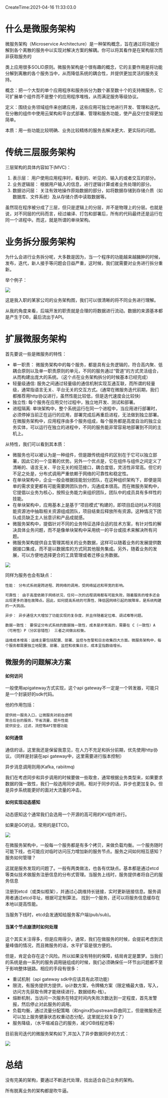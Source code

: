 CreateTime:2021-04-16 11:33:03.0

# 什么是微服务架构

微服务架构（Microservice Architecture）是一种架构概念，旨在通过将功能分解到各个离散的服务中以实现对解决方案的解耦。你可以将其看作是在架构层次而非获取服务的

类上应用很多SOLID原则。微服务架构是个很有趣的概念，它的主要作用是将功能分解到离散的各个服务当中，从而降低系统的耦合性，并提供更加灵活的服务支持。

概念：把一个大型的单个应用程序和服务拆分为数个甚至数十个的支持微服务，它可扩展单个组件而不是整个的应用程序堆栈，从而满足服务等级协议。

定义：围绕业务领域组件来创建应用，这些应用可独立地进行开发、管理和迭代。在分散的组件中使用云架构和平台式部署、管理和服务功能，使产品交付变得更加简单。

本质：用一些功能比较明确、业务比较精练的服务去解决更大、更实际的问题。

# 传统三层服务架构

三层架构的具体内容如下(MVC)：

1. 表示层： 用户使用应用程序时，看到的、听见的、输入的或者交互的部分。
2. 业务逻辑层： 根据用户输入的信息，进行逻辑计算或者业务处理的部分。
3. 数据访问层： 关注有效地操作原始数据的部分，如将数据存储到存储介质（如数据库、文件系统）及从存储介质中读取数据等。

虽然现在程序被分成了三层，但只是逻辑上的分层，并不是物理上的分层。也就是说，对不同层的代码而言，经过编译、打包和部署后，所有的代码最终还是运行在同一个进程中。而这，就是所谓的单块架构。

# 业务拆分服务架构

为什么会进行业务拆分呢，大多数是因为，当一个程序的功能越来越臃肿的时候，发布，迭代，新人接手等问题会日益严重，这时候，我们就需要对业务进行拆分重新。

举个例子：

![](https://oscimg.oschina.net/oscnet/up-5043f92dfa42ea7b5cbe427b1c740d20afe.png)

这是我入职的某家公司的业务架构图，我们可以很清晰的将不同业务进行理解。

从我的角度来看，后端开发的职责就是合理的将数据进行流动。数据的来源基本都是产生于DB，最后流出于API。

# 扩展微服务架构

首先要说一些是微服务的特性：

- 单一职责： 微服务架构中的每个服务，都是具有业务逻辑的，符合高内聚、低耦合原则以及单一职责原则的单元，不同的服务通过“管道”的方式灵活组合，从而构建出庞大的系统。（这个点在业务架构拆分的时候基本已经完成）
- 轻量级通信: 服务之间通过轻量级的通信机制实现互通互联，而所谓的轻量级，通常指语言无关、平台无关的交互方式。(通常在微服务迭代前期，我们都推荐用http协议进行，虽然性能比较低，但是迭代速度会比较快)
- 独立性: 每个服务在应用交付过程中，独立地开发、测试和部署。
- 进程隔离: 单块架构中，整个系统运行在同一个进程中，当应用进行部署时，必须停掉当前正在运行的应用，部署完成后再重启进程，无法做到独立部署。在微服务架构中，应用程序由多个服务组成，每个服务都是高度自治的独立业务实体，可以运行在独立的进程中，不同的服务能非常容易地部署到不同的主机上。

从特性，我们可以看到其本质：

- 微服务也可以被认为是一种组件，但是跟传统组件的区别在于它可以独立部署，因此它的一个显著的优势。另外一个优点是，它在组件与组件之间定义了清晰的、语言无关、平台无关的规范接口，耦合度低，灵活性非常高。但它的不足之处是，分布式调用严重依赖于网络的可靠性和稳定性。
- 在单块架构中，企业一般会根据技能划分团队，在这种组织架构下，即便是简单的需求变更都有可能需要跨团队协作，沟通成本很高。而在微服务架构中，它提倡以业务为核心，按照业务能力来组织团队，团队中的成员具有多样性的技能。
- 在单块架构中，应用基本上是基于“项目模式”构建的，即项目启动时从不同技能资源池中抽取相关资源组成团队，项目结束后释放所有资源。这种情况下团队成员缺乏主人翁意识和产品成就感。
- 微服务架构中，提倡针对不同的业务特征选择合适的技术方案，有针对性的解决具体业务问题，而不是像单块架构中采用统一的平台或技术来解决所有问题。
- 微服务架构提供自主管理其相关的业务数据，这样可以随着业务的发展提供数据接口集成，而不是以数据库的方式同其他服务集成。另外，随着业务的发展，可以方便地选择更合的工具管理或者迁移业务数据。

![](https://oscimg.oschina.net/oscnet/up-d0a4fe072e7fffa3f027eceeaec39ed6a95.png)

同样为服务也会有缺点：

	性能： 分布式系统是跨进程、跨网络的调用，受网络延迟和带宽的影响。

	可靠性： 由于高度依赖于网络状况，任何一次的远程调用都有可能失败，随着服务的增多还会出现更多的潜在故障点。因此，如何提高系统的可靠性、降低因网络引起的故障率，是系统构建的一大挑战。

	异步： 异步通信大大增加了功能实现的复杂度，并且伴随着定位难、调试难等问题。

	数据一致性： 要保证分布式系统的数据强一致性，成本是非常高的，需要在 C（一致性）A（可用性）P（分区容错性） 三者之间做出权衡。

	运维成本增高：运维主要包括配置、部署、监控与告警和日志收集四大方面。微服务架构中，每个服务都需要独立地配置、部署、监控和收集日志，成本呈指数级增长。

## 微服务的问题解决方案

#### 如何访问

一般使用apigateway方式实现，这个api gateway不一定是一个转发器，可能只是一个封装好的sdk代码。

他的作用包括：

    提供统一服务入口，让微服务对前台透明
	聚合后台的服务，节省流量，提升性能
	提供安全，过滤，流控等API管理功能

#### 如何通信

通信的话，这里我还是保留我意见，在人力不充足和拆分前期，优先使用http协议。（同样是封装在api gateway中，这里需要进行版本控制）

异步消息调用则用(Kafka, rabiitmq)

我们在考虑同步和异步调用的时候要做一些取舍，通常根据业务类型来，如果要求数据的强一致性，我们一般选用同步调用。相对于同步的话，异步也更加复杂。但是异步系统能更好的面对大流量的冲击。

#### 如何实现动态感知

动态感知这个通常我们会选用一个开源的高可用的KV组件进行。

如果是GO的话，常用的是ETCD。

![](https://oscimg.oschina.net/oscnet/up-6e426cc31371553a4c8d50f768e9752310c.png)

在微服务架构中，一般每一个服务都是有多个拷贝，来做负载均衡。一个服务随时可能下线，也可能应对临时访问压力增加新的服务节点。服务之间如何相互感知？服务如何管理？

这就是服务发现的问题了。一般有两类做法，也各有优缺点。基本都是通过etcd等类似技术做服务注册信息的分布式管理。当服务上线时，服务提供者将自己的服务信息

注册到etcd（或类似框架），并通过心跳维持长链接，实时更新链接信息。服务调用者通过etcd寻址，根据可定制算法， 找到一个服务，还可以将服务信息缓存在本地以提高性能。

当服务下线时，etcd会发通知给服务客户端(pub/sub)。

#### 当某个节点崩溃时如何处理

这个其实关注得多，但是应用得少。通常，我们在做服务的时候，会提前考虑到流量峰值的情况，而且微服务的话，水平扩容是很方便的。

但是，肯定会存在这个风险。所以如果没有特别的保障，结局肯定是噩梦。当我们的系统是由一系列的服务调用链组成的时候，我们必须确保任一环节出问题都不至于影响整体链路。相应的手段有很多：

- 重试机制（api gateway sdk中应该具有此项功能）
- 限流，有服务提供方提供，ip计数方案，令牌桶方案（限定桶最大值，写入，访问方先获取令牌才能继续进行，数据结构-栈）。
- 熔断机制，当访问一次服务在特定时间内失败次数达到一定程度，首先发警报，然后停止对此服务的调用。
- 负载均衡，通过流量分配策略（和nginx的upstream异曲同工，但是微服务还可以加上服务健康状态权重动态分配，这里就比较复杂了）
- 服务降级，（水平缩减自己的服务，减少DB线程池等）


目前我司迭代的微服务架构如下,并加入了异步数据同步的方式：

![](https://oscimg.oschina.net/oscnet/up-84a69a6ab91ce3fbf66b4324d5b4cffa46e.png)

# 总结

没有完美的架构，要通过不断迭代处理，找出适合自己业务的架构。

所有脱离业务的架构都是吹牛逼。

